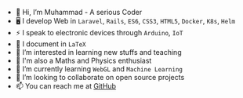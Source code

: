 - 👋 Hi, I’m Muhammad - A serious Coder
 - 🖥️ I develop Web in `Laravel`, `Rails`, `ES6`, `CSS3`, `HTML5`, `Docker`, `K8s`, `Helm`
 - ⚡ I speak to electronic devices through `Arduino`, `IoT`
 - 📃 I document in `LaTeX`
 - 👀 I’m interested in learning new stuffs and teaching
 - 🧩 I'm also a Maths and Physics enthusiast
 - 🌱 I’m currently learning `WebGL` and `Machine Learning`
 - 💞️ I’m looking to collaborate on open source projects
 - 📫 You can reach me at [GitHub][1]


  [1]: https://github.com/a-mohamed-irshadh/a-mohamed-irshadh
